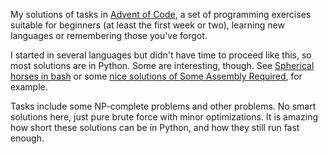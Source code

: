 My solutions of tasks in [Advent of Code](http://adventofcode.com), a set of
programming exercises suitable for beginners (at least the first week or two),
learning new languages or remembering those you've forgot.

I started in several languages but didn't have time to proceed like this, so
most solutions are in Python. Some are interesting, though.
See [Spherical horses in bash](https://github.com/janezd/advent-of-code/blob/master/03%20Spherical%20horses/solution.sh) or some [nice solutions of Some Assembly Required](https://github.com/janezd/advent-of-code/tree/master/07%20Some%20Assembly%20Required),
for example.

Tasks include some NP-complete problems and other problems. No smart solutions
here, just pure brute force with minor optimizations. It is amazing how short
these solutions can be in Python, and how they still run fast enough.
